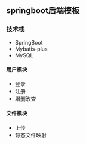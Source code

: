 ## springboot后端模板
### 技术栈
- SpringBoot
- Mybatis-plus
- MySQL

#### 用户模块
- 登录
- 注册
- 增删改查

#### 文件模块
- 上传
- 静态文件映射